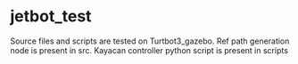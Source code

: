 # jetbot_test
Source files and scripts are tested on Turtbot3_gazebo.
Ref path generation node is present in src.
Kayacan controller python script is present in scripts
